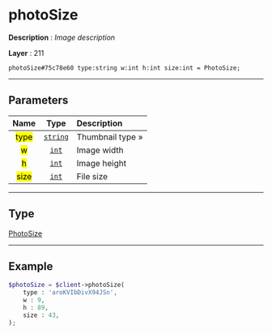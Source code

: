 # photoSize

**Description** : *Image description*

**Layer** : 211

```tl
photoSize#75c78e60 type:string w:int h:int size:int = PhotoSize;
```

---

## Parameters

| Name | Type | Description |
| :---: | :---: | :--- |
| <mark>type</mark> | [`string`](type/string) | Thumbnail type » |
| <mark>w</mark> | [`int`](type/int) | Image width |
| <mark>h</mark> | [`int`](type/int) | Image height |
| <mark>size</mark> | [`int`](type/int) | File size |

---

## Type

[PhotoSize](type/PhotoSize)

---

## Example

```php
$photoSize = $client->photoSize(
	type : 'aroKVIbDivX94JSn',
	w : 9,
	h : 89,
	size : 43,
);
```